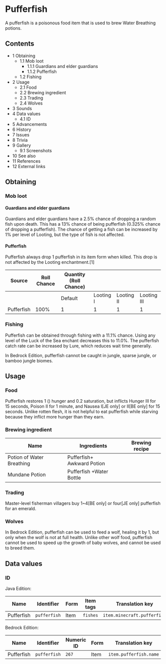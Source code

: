 # Pufferfish
A pufferfish is a poisonous food item that is used to brew Water Breathing potions.

## Contents
- 1 Obtaining
	- 1.1 Mob loot
		- 1.1.1 Guardians and elder guardians
		- 1.1.2 Pufferfish
	- 1.2 Fishing
- 2 Usage
	- 2.1 Food
	- 2.2 Brewing ingredient
	- 2.3 Trading
	- 2.4 Wolves
- 3 Sounds
- 4 Data values
	- 4.1 ID
- 5 Advancements
- 6 History
- 7 Issues
- 8 Trivia
- 9 Gallery
	- 9.1 Screenshots
- 10 See also
- 11 References
- 12 External links

## Obtaining
### Mob loot
#### Guardians and elder guardians
Guardians and elder guardians have a 2.5% chance of dropping a random fish upon death. This has a 13% chance of being pufferfish (0.325% chance of dropping a pufferfish). The chance of getting a fish can be increased by 1% per level of Looting, but the type of fish is not affected.

#### Pufferfish
Pufferfish always drop 1 pufferfish in its item form when killed. This drop is not affected by the Looting enchantment.[1]

| Source     | Roll Chance | Quantity (Roll Chance) |           |            |             |
|------------|-------------|------------------------|-----------|------------|-------------|
|            |             | Default                | Looting I | Looting II | Looting III |
| Pufferfish | 100%        | 1                      | 1         | 1          | 1           |

### Fishing
Pufferfish can be obtained through fishing with a 11.1% chance. Using any level of the Luck of the Sea enchant decreases this to 11.0%. The pufferfish catch rate can be increased by Lure, which reduces wait time generally.

In Bedrock Edition, pufferfish cannot be caught in jungle, sparse jungle, or bamboo jungle biomes.

## Usage
### Food
Pufferfish restores 1 () hunger and 0.2 saturation, but inflicts Hunger III for 15 seconds, Poison II for 1 minute, and Nausea I‌[JE  only] or II‌[BE  only] for 15 seconds. Unlike rotten flesh, it is not helpful to eat pufferfish while starving because they inflict more hunger than they earn.

### Brewing ingredient
| Name                      | Ingredients                    | Brewing recipe |
|---------------------------|--------------------------------|----------------|
| Potion of Water Breathing | Pufferfish+<br/>Awkward Potion |                |
| Mundane Potion            | Pufferfish +Water Bottle       |                |

### Trading
Master-level fisherman villagers buy 1~4‌[BE  only] or four‌[JE  only] pufferfish for an emerald.

### Wolves
In Bedrock Edition, pufferfish can be used to feed a wolf, healing it by 1, but only when the wolf is not at full health. Unlike other wolf food, pufferfish cannot be used to speed up the growth of baby wolves, and cannot be used to breed them.

## Data values
### ID
Java Edition:

| Name       | Identifier   | Form | Item tags | Translation key             |
|------------|--------------|------|-----------|-----------------------------|
| Pufferfish | `pufferfish` | Item | `fishes`  | `item.minecraft.pufferfish` |

Bedrock Edition:

| Name       | Identifier   | Numeric ID | Form | Translation key        |
|------------|--------------|------------|------|------------------------|
| Pufferfish | `pufferfish` | `267`      | Item | `item.pufferfish.name` |

